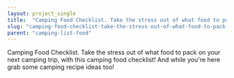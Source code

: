 ```yaml
---
layout: project_single
title:  "Camping Food Checklist. Take the stress out of what food to pack on your next camping trip, with this camping food checklist! And while you're here grab some camping recipe ideas too!"
slug: "camping-food-checklist-take-the-stress-out-of-what-food-to-pack-on-your-next"
parent: "camping-list-food"
---
```

Camping Food Checklist. Take the stress out of what food to pack on your next camping trip, with this camping food checklist! And while you're here grab some camping recipe ideas too!